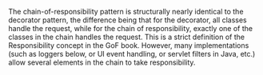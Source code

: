 The chain-of-responsibility pattern is structurally nearly identical to the decorator pattern, the difference being that for the decorator, all classes handle the request, while for the chain of responsibility, exactly one of the classes in the chain handles the request. This is a strict definition of the Responsibility concept in the GoF book. However, many implementations (such as loggers below, or UI event handling, or servlet filters in Java, etc.) allow several elements in the chain to take responsibility.
